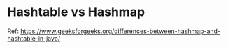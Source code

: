 # Hashtable vs Hashmap 

Ref: https://www.geeksforgeeks.org/differences-between-hashmap-and-hashtable-in-java/
